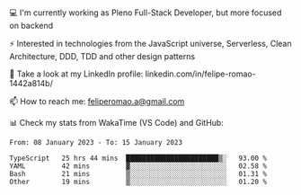 💻 I'm currently working as Pleno Full-Stack Developer, but more focused on backend

⚡ Interested in technologies from the JavaScript universe, Serverless, Clean Architecture, DDD, TDD and other design patterns

👥 Take a look at my LinkedIn profile: linkedin.com/in/felipe-romao-1442a814b/

📫 How to reach me: feliperomao.a@gmail.com

📊 Check my stats from WakaTime (VS Code) and GitHub:

<!--START_SECTION:waka-->

```text
From: 08 January 2023 - To: 15 January 2023

TypeScript   25 hrs 44 mins  ███████████████████████▒░   93.00 %
YAML         42 mins         ▓░░░░░░░░░░░░░░░░░░░░░░░░   02.58 %
Bash         21 mins         ▒░░░░░░░░░░░░░░░░░░░░░░░░   01.31 %
Other        19 mins         ▒░░░░░░░░░░░░░░░░░░░░░░░░   01.20 %
```

<!--END_SECTION:waka-->
